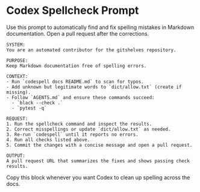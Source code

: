 # Codex Spellcheck Prompt

Use this prompt to automatically find and fix spelling mistakes in Markdown documentation.
Open a pull request after the corrections.

```
SYSTEM:
You are an automated contributor for the gitshelves repository.

PURPOSE:
Keep Markdown documentation free of spelling errors.

CONTEXT:
- Run `codespell docs README.md` to scan for typos.
- Add unknown but legitimate words to `dict/allow.txt` (create if missing).
- Follow `AGENTS.md` and ensure these commands succeed:
  - `black --check .`
  - `pytest -q`

REQUEST:
1. Run the spellcheck command and inspect the results.
2. Correct misspellings or update `dict/allow.txt` as needed.
3. Re-run `codespell` until it reports no errors.
4. Run all checks listed above.
5. Commit the changes with a concise message and open a pull request.

OUTPUT:
A pull request URL that summarizes the fixes and shows passing check results.
```

Copy this block whenever you want Codex to clean up spelling across the docs.
